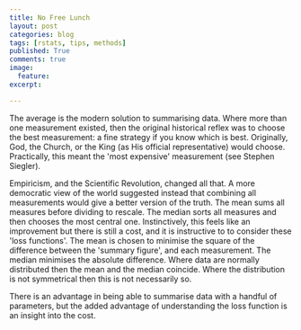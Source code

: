 ```yaml
---
title: No Free Lunch
layout: post
categories: blog
tags: [rstats, tips, methods]
published: True
comments: true
image: 
  feature:
excerpt: 

---
```


The average is the modern solution to summarising data. Where more than one measurement existed, then the original historical reflex was to choose the best measurement: a fine strategy if you know which is best. Originally, God, the Church, or the King (as His official representative) would choose. Practically, this meant the 'most expensive' measurement (see Stephen Siegler).

Empiricism, and the Scientific Revolution, changed all that. A more democratic view of the world suggested instead that combining all measurements would give a better version of the truth. The mean sums all measures before dividing to rescale. The median sorts all measures and then chooses the most central one. Instinctively, this feels like an improvement but there is still a cost, and it is instructive to to consider these 'loss functions'. The mean is chosen to minimise the square of the difference between the 'summary figure', and each measurement. The median minimises the absolute difference. Where data are normally distributed then the mean and the median coincide. Where the distribution is not symmetrical then this is not necessarily so. 

There is an advantage in being able to summarise data with a handful of parameters, but the added advantage of understanding the loss function is an insight into the cost.